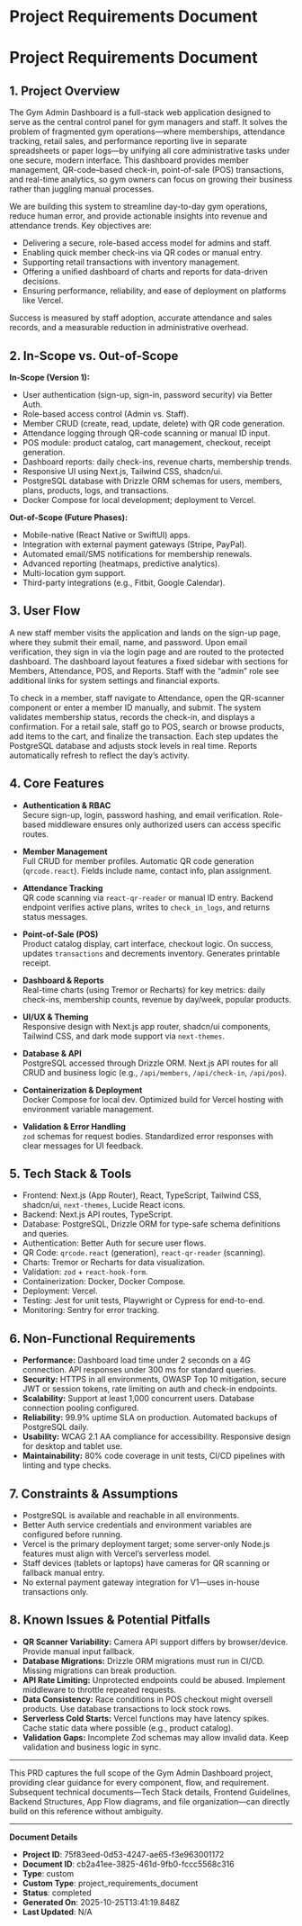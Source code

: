 # Project Requirements Document

# Project Requirements Document

## 1. Project Overview

The Gym Admin Dashboard is a full-stack web application designed to serve as the central control panel for gym managers and staff. It solves the problem of fragmented gym operations—where memberships, attendance tracking, retail sales, and performance reporting live in separate spreadsheets or paper logs—by unifying all core administrative tasks under one secure, modern interface. This dashboard provides member management, QR-code–based check-in, point-of-sale (POS) transactions, and real-time analytics, so gym owners can focus on growing their business rather than juggling manual processes.

We are building this system to streamline day-to-day gym operations, reduce human error, and provide actionable insights into revenue and attendance trends. Key objectives are:

- Delivering a secure, role-based access model for admins and staff.
- Enabling quick member check-ins via QR codes or manual entry.
- Supporting retail transactions with inventory management.
- Offering a unified dashboard of charts and reports for data-driven decisions.
- Ensuring performance, reliability, and ease of deployment on platforms like Vercel.

Success is measured by staff adoption, accurate attendance and sales records, and a measurable reduction in administrative overhead.

## 2. In-Scope vs. Out-of-Scope

**In-Scope (Version 1):**

- User authentication (sign-up, sign-in, password security) via Better Auth.  
- Role-based access control (Admin vs. Staff).  
- Member CRUD (create, read, update, delete) with QR code generation.  
- Attendance logging through QR-code scanning or manual ID input.  
- POS module: product catalog, cart management, checkout, receipt generation.  
- Dashboard reports: daily check-ins, revenue charts, membership trends.  
- Responsive UI using Next.js, Tailwind CSS, shadcn/ui.  
- PostgreSQL database with Drizzle ORM schemas for users, members, plans, products, logs, and transactions.  
- Docker Compose for local development; deployment to Vercel.

**Out-of-Scope (Future Phases):**

- Mobile-native (React Native or SwiftUI) apps.  
- Integration with external payment gateways (Stripe, PayPal).  
- Automated email/SMS notifications for membership renewals.  
- Advanced reporting (heatmaps, predictive analytics).  
- Multi-location gym support.  
- Third-party integrations (e.g., Fitbit, Google Calendar).

## 3. User Flow

A new staff member visits the application and lands on the sign-up page, where they submit their email, name, and password. Upon email verification, they sign in via the login page and are routed to the protected dashboard. The dashboard layout features a fixed sidebar with sections for Members, Attendance, POS, and Reports. Staff with the “admin” role see additional links for system settings and financial exports.

To check in a member, staff navigate to Attendance, open the QR-scanner component or enter a member ID manually, and submit. The system validates membership status, records the check-in, and displays a confirmation. For a retail sale, staff go to POS, search or browse products, add items to the cart, and finalize the transaction. Each step updates the PostgreSQL database and adjusts stock levels in real time. Reports automatically refresh to reflect the day’s activity.

## 4. Core Features

- **Authentication & RBAC**  
  Secure sign-up, login, password hashing, and email verification. Role-based middleware ensures only authorized users can access specific routes.

- **Member Management**  
  Full CRUD for member profiles. Automatic QR code generation (`qrcode.react`). Fields include name, contact info, plan assignment.

- **Attendance Tracking**  
  QR code scanning via `react-qr-reader` or manual ID entry. Backend endpoint verifies active plans, writes to `check_in_logs`, and returns status messages.

- **Point-of-Sale (POS)**  
  Product catalog display, cart interface, checkout logic. On success, updates `transactions` and decrements inventory. Generates printable receipt.

- **Dashboard & Reports**  
  Real-time charts (using Tremor or Recharts) for key metrics: daily check-ins, membership counts, revenue by day/week, popular products.

- **UI/UX & Theming**  
  Responsive design with Next.js app router, shadcn/ui components, Tailwind CSS, and dark mode support via `next-themes`.

- **Database & API**  
  PostgreSQL accessed through Drizzle ORM. Next.js API routes for all CRUD and business logic (e.g., `/api/members`, `/api/check-in`, `/api/pos`).

- **Containerization & Deployment**  
  Docker Compose for local dev. Optimized build for Vercel hosting with environment variable management.

- **Validation & Error Handling**  
  `zod` schemas for request bodies. Standardized error responses with clear messages for UI feedback.

## 5. Tech Stack & Tools

- Frontend: Next.js (App Router), React, TypeScript, Tailwind CSS, shadcn/ui, `next-themes`, Lucide React icons.  
- Backend: Next.js API routes, TypeScript.  
- Database: PostgreSQL, Drizzle ORM for type-safe schema definitions and queries.  
- Authentication: Better Auth for secure user flows.  
- QR Code: `qrcode.react` (generation), `react-qr-reader` (scanning).  
- Charts: Tremor or Recharts for data visualization.  
- Validation: `zod` + `react-hook-form`.  
- Containerization: Docker, Docker Compose.  
- Deployment: Vercel.  
- Testing: Jest for unit tests, Playwright or Cypress for end-to-end.  
- Monitoring: Sentry for error tracking.

## 6. Non-Functional Requirements

- **Performance:** Dashboard load time under 2 seconds on a 4G connection. API responses under 300 ms for standard queries.  
- **Security:** HTTPS in all environments, OWASP Top 10 mitigation, secure JWT or session tokens, rate limiting on auth and check-in endpoints.  
- **Scalability:** Support at least 1,000 concurrent users. Database connection pooling configured.  
- **Reliability:** 99.9% uptime SLA on production. Automated backups of PostgreSQL daily.  
- **Usability:** WCAG 2.1 AA compliance for accessibility. Responsive design for desktop and tablet use.  
- **Maintainability:** 80% code coverage in unit tests, CI/CD pipelines with linting and type checks.

## 7. Constraints & Assumptions

- PostgreSQL is available and reachable in all environments.  
- Better Auth service credentials and environment variables are configured before running.  
- Vercel is the primary deployment target; some server-only Node.js features must align with Vercel’s serverless model.  
- Staff devices (tablets or laptops) have cameras for QR scanning or fallback manual entry.  
- No external payment gateway integration for V1—uses in-house transactions only.

## 8. Known Issues & Potential Pitfalls

- **QR Scanner Variability:** Camera API support differs by browser/device. Provide manual input fallback.  
- **Database Migrations:** Drizzle ORM migrations must run in CI/CD. Missing migrations can break production.  
- **API Rate Limiting:** Unprotected endpoints could be abused. Implement middleware to throttle repeated requests.  
- **Data Consistency:** Race conditions in POS checkout might oversell products. Use database transactions to lock stock rows.  
- **Serverless Cold Starts:** Vercel functions may have latency spikes. Cache static data where possible (e.g., product catalog).  
- **Validation Gaps:** Incomplete Zod schemas may allow invalid data. Keep validation and business logic in sync.

---

This PRD captures the full scope of the Gym Admin Dashboard project, providing clear guidance for every component, flow, and requirement. Subsequent technical documents—Tech Stack details, Frontend Guidelines, Backend Structures, App Flow diagrams, and file organization—can directly build on this reference without ambiguity.

---
**Document Details**
- **Project ID**: 75f83eed-0d53-4247-ae65-f3e963001172
- **Document ID**: cb2a41ee-3825-461d-9fb0-fccc5568c316
- **Type**: custom
- **Custom Type**: project_requirements_document
- **Status**: completed
- **Generated On**: 2025-10-25T13:41:19.848Z
- **Last Updated**: N/A

